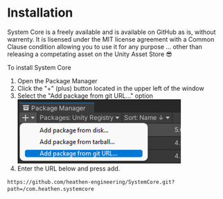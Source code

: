 # Installation

System Core is a freely available and is available on GitHub as is, without warrenty. It is lisensed under the MIT license agreement with a Common Clause condition allowing you to use it for any purpose ... other than releasing a competating asset on the Unity Asset Store :sunglasses:

To install System Core&#x20;

1. Open the Package Manager
2. Click the "+" (plus) button located in the upper left of the window
3. Select the "Add package from git URL..." option\
   ![](<../../.gitbook/assets/image (144).png>)
4. Enter the URL below and press add.

```
https://github.com/heathen-engineering/SystemCore.git?path=/com.heathen.systemcore
```

###
